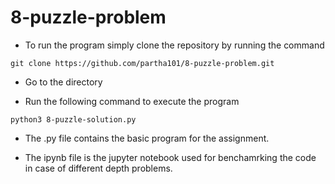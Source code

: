# 8-puzzle-problem


*   To run the program simply clone the repository by running the command 

```
git clone https://github.com/partha101/8-puzzle-problem.git
```


*   Go to the directory 


*   Run the following command to execute the program


```
python3 8-puzzle-solution.py
```


*   The .py file contains the basic program for the assignment.


*   The ipynb file is the jupyter notebook used for benchamrking the code in case of different depth problems.
